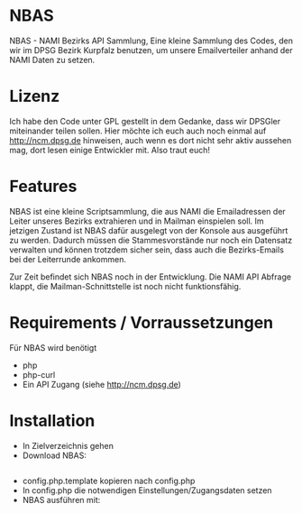 # NBAS
NBAS - NAMI Bezirks API Sammlung, Eine kleine Sammlung des Codes, den wir im DPSG Bezirk Kurpfalz benutzen, um unsere Emailverteiler anhand der NAMI Daten zu setzen.

# Lizenz
Ich habe den Code unter GPL gestellt in dem Gedanke, dass wir DPSGler miteinander teilen sollen. Hier möchte ich euch auch noch einmal auf http://ncm.dpsg.de hinweisen,
auch wenn es dort nicht sehr aktiv aussehen mag, dort lesen einige Entwickler mit. Also traut euch!

# Features
NBAS ist eine kleine Scriptsammlung, die aus NAMI die Emailadressen der Leiter unseres Bezirks extrahieren und in Mailman einspielen soll.
Im jetzigen Zustand ist NBAS dafür ausgelegt von der Konsole aus ausgeführt zu werden.
Dadurch müssen die Stammesvorstände nur noch ein Datensatz verwalten und können trotzdem sicher sein, dass auch die Bezirks-Emails bei der Leiterrunde ankommen.

Zur Zeit befindet sich NBAS noch in der Entwicklung.
Die NAMI API Abfrage klappt, die Mailman-Schnittstelle ist noch nicht funktionsfähig.

# Requirements / Vorraussetzungen
Für NBAS wird benötigt
- php
- php-curl
- Ein API Zugang (siehe http://ncm.dpsg.de)

# Installation
- In Zielverzeichnis gehen
- Download NBAS: 
```git clone https://github.com/DaSchaef/NBAS.git
```
- config.php.template kopieren nach config.php
- In config.php die notwendigen Einstellungen/Zugangsdaten setzen
- NBAS ausführen mit: 
```php index.php
```